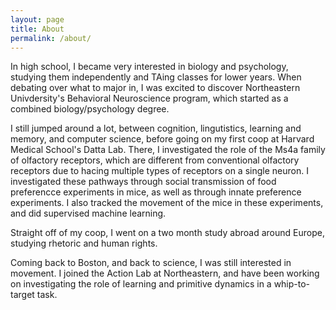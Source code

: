 ```yaml
---
layout: page
title: About
permalink: /about/
---
```


In high school, I became very interested in biology and psychology, 
studying them independently and TAing classes for lower years. When 
debating over what to major in, I was excited to discover Northeastern 
Univdersity's Behavioral Neuroscience program, which started as a 
combined biology/psychology degree. 

I still jumped around a lot, between cognition, lingutistics, learning 
and memory, and computer science, before going on my first coop at 
Harvard Medical School's Datta Lab. There, I investigated the role of 
the Ms4a family of olfactory receptors, which are different from 
conventional olfactory receptors due to hacing multiple types of 
receptors on a single neuron. I investigated these pathways through 
social transmission of food preferencce experiments in mice, as well 
as through innate preference experiments. I also tracked the movement 
of the mice in these experiments, and did supervised machine learning.

Straight off of my coop, I went on a two month study abroad around 
Europe, studying rhetoric and human rights. 

Coming back to Boston, and back to science, I was still interested 
in movement. I joined the Action Lab at Northeastern, and have been 
working on investigating the role of learning and primitive dynamics 
in a whip-to-target task. 
